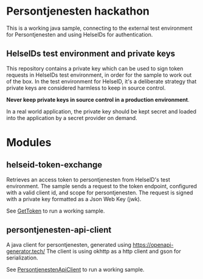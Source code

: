 # Persontjenesten hackathon

This is a working java sample, connecting to the external test environment for Persontjenesten and using HelseIDs
for authentication.

## HelseIDs test environment and private keys

This repository contains a private key which can be used to sign token requests in HelseIDs test environment,
in order for the sample to work out of the box. In the test environment for HelseID, it's a deliberate strategy
that private keys are considered harmless to keep in source control.

**Never keep private keys in source control in a production environment**.

In a real world application, the private key should be kept secret and loaded into the application by a secret provider
on demand.

# Modules

## helseid-token-exchange

Retrieves an access token to persontjenesten from HelseID's test environment. The sample sends a request to
the token endpoint, configured with a valid client id, and scope for persontjenesten. The request is signed
with a private key formatted as a Json Web Key (jwk).

See [GetToken](helseid-token-exchange/src/main/java/GetToken.java) to run a working sample.

## persontjenesten-api-client

A java client for persontjenesten, generated using https://openapi-generator.tech/
The client is using okhttp as a http client and gson for serialization.

See [PersontjenestenApiClient](api-client/src/main/java/PersontjenestenApiClient.java) to run a working sample.